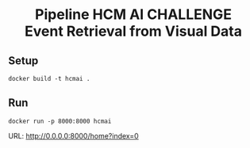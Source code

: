 <h1><center>Pipeline HCM AI CHALLENGE <br> Event Retrieval from Visual Data</center></h1>

## Setup 
```
docker build -t hcmai .
```

## Run 
```
docker run -p 8000:8000 hcmai
```

URL: http://0.0.0.0:8000/home?index=0
